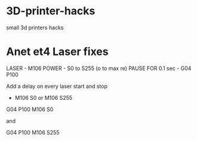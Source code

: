 # 3D-printer-hacks
small 3d printers hacks

# Anet et4 Laser fixes

LASER - M106
POWER - S0 to S255  (o to max re)
PAUSE FOR 0.1 sec - G04 P100

Add a delay on every laser start and stop

- M106 S0 or M106 S255

G04 P100
M106 S0


and 

G04 P100
M106 S255
